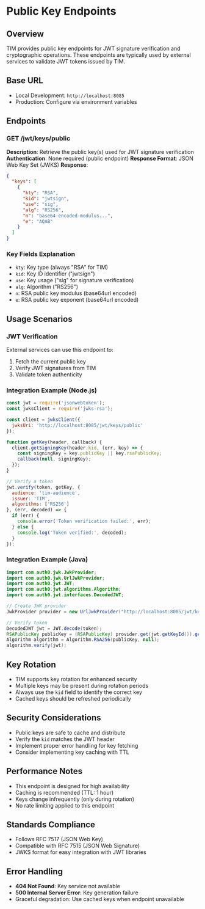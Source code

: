 # Public Key Endpoints

## Overview
TIM provides public key endpoints for JWT signature verification and cryptographic operations. These endpoints are typically used by external services to validate JWT tokens issued by TIM.

## Base URL
- Local Development: `http://localhost:8085`
- Production: Configure via environment variables

## Endpoints

### GET /jwt/keys/public
**Description**: Retrieve the public key(s) used for JWT signature verification
**Authentication**: None required (public endpoint)
**Response Format**: JSON Web Key Set (JWKS)
**Response**:
```json
{
  "keys": [
    {
      "kty": "RSA",
      "kid": "jwtsign",
      "use": "sig",
      "alg": "RS256",
      "n": "base64-encoded-modulus...",
      "e": "AQAB"
    }
  ]
}
```

### Key Fields Explanation
- `kty`: Key type (always "RSA" for TIM)
- `kid`: Key ID identifier ("jwtsign")
- `use`: Key usage ("sig" for signature verification)
- `alg`: Algorithm ("RS256")
- `n`: RSA public key modulus (base64url encoded)
- `e`: RSA public key exponent (base64url encoded)

## Usage Scenarios

### JWT Verification
External services can use this endpoint to:
1. Fetch the current public key
2. Verify JWT signatures from TIM
3. Validate token authenticity

### Integration Example (Node.js)
```javascript
const jwt = require('jsonwebtoken');
const jwksClient = require('jwks-rsa');

const client = jwksClient({
  jwksUri: 'http://localhost:8085/jwt/keys/public'
});

function getKey(header, callback) {
  client.getSigningKey(header.kid, (err, key) => {
    const signingKey = key.publicKey || key.rsaPublicKey;
    callback(null, signingKey);
  });
}

// Verify a token
jwt.verify(token, getKey, {
  audience: 'tim-audience',
  issuer: 'TIM',
  algorithms: ['RS256']
}, (err, decoded) => {
  if (err) {
    console.error('Token verification failed:', err);
  } else {
    console.log('Token verified:', decoded);
  }
});
```

### Integration Example (Java)
```java
import com.auth0.jwk.JwkProvider;
import com.auth0.jwk.UrlJwkProvider;
import com.auth0.jwt.JWT;
import com.auth0.jwt.algorithms.Algorithm;
import com.auth0.jwt.interfaces.DecodedJWT;

// Create JWK provider
JwkProvider provider = new UrlJwkProvider("http://localhost:8085/jwt/keys/public");

// Verify token
DecodedJWT jwt = JWT.decode(token);
RSAPublicKey publicKey = (RSAPublicKey) provider.get(jwt.getKeyId()).getPublicKey();
Algorithm algorithm = Algorithm.RSA256(publicKey, null);
algorithm.verify(jwt);
```

## Key Rotation
- TIM supports key rotation for enhanced security
- Multiple keys may be present during rotation periods
- Always use the `kid` field to identify the correct key
- Cached keys should be refreshed periodically

## Security Considerations
- Public keys are safe to cache and distribute
- Verify the `kid` matches the JWT header
- Implement proper error handling for key fetching
- Consider implementing key caching with TTL

## Performance Notes
- This endpoint is designed for high availability
- Caching is recommended (TTL: 1 hour)
- Keys change infrequently (only during rotation)
- No rate limiting applied to this endpoint

## Standards Compliance
- Follows RFC 7517 (JSON Web Key)
- Compatible with RFC 7515 (JSON Web Signature)
- JWKS format for easy integration with JWT libraries

## Error Handling
- **404 Not Found**: Key service not available
- **500 Internal Server Error**: Key generation failure
- Graceful degradation: Use cached keys when endpoint unavailable